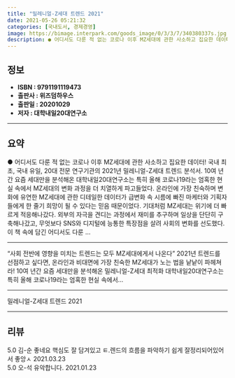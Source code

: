 ```yaml
---
title: "밀레니얼-Z세대 트렌드 2021"
date: 2021-05-26 05:21:32
categories: [국내도서, 경제경영]
image: https://bimage.interpark.com/goods_image/0/3/3/7/340380337s.jpg
description: ● 어디서도 다룬 적 없는 코로나 이후 MZ세대에 관한 사소하고 집요한 데이터! 국내 최초, 국내 유일, 20대 전문 연구기관의 2021년 밀레니얼-Z세대 트렌드 분석서. 10여 년간 요즘 세대만을 분석해온 대학내일20대연구소는 특히 올해 코로나19라는 엄혹한 현실 속에서 MZ세대의
---
```


## **정보**

- **ISBN : 9791191119473**
- **출판사 : 위즈덤하우스**
- **출판일 : 20201029**
- **저자 : 대학내일20대연구소**

------



## **요약**

●  어디서도 다룬 적 없는 코로나 이후 MZ세대에 관한 사소하고 집요한 데이터! 국내 최초, 국내 유일, 20대 전문 연구기관의 2021년 밀레니얼-Z세대 트렌드 분석서. 10여 년간 요즘 세대만을 분석해온 대학내일20대연구소는 특히 올해 코로나19라는 엄혹한 현실 속에서 MZ세대의 변화 과정을 더 치열하게 파고들었다. 온라인에 가장 친숙하며 변화에 유연한 MZ세대에 관한 디테일한 데이터가 급변화 속 시름에 빠진 마케터와 기획자들에게 한 줄기 희망이 될 수 있다는 믿음 때문이었다. 기대처럼 MZ세대는 위기에 더 빠르게 적응해나갔다. 외부의 자극을 견디는 과정에서 재미를 추구하며 일상을 단단히 구축해나갔고, 무엇보다 SNS와 디지털에 능통한 특장점을 살려 사회의 변화를 선도했다. 이 책 속에 담긴 어디서도 다룬 ...

------

“사회 전반에 영향을 미치는 트렌드는 모두 MZ세대에게서 나온다” 
2021년 트렌드를 선점하고 싶다면, 온라인과 비대면에 가장 친숙한 
MZ세대가 노는 법을 낱낱이 파헤쳐라!
10여 년간 요즘 세대만을 분석해온 밀레니얼-Z세대 최적화 대학내일20대연구소는 특히 올해 코로나19라는 엄혹한 현실 속에서... 

------


밀레니얼-Z세대 트렌드 2021 

------


## **리뷰** 

5.0 김-순 좋네요 핵심도 잘 담겨있고 ㅌ.렌드의 흐름을 파악하기 쉽게 잘정리되어있어서 좋앙ㅅ 2021.03.23 <br/>5.0 오-석 유악합니다. 2021.01.23 <br/>